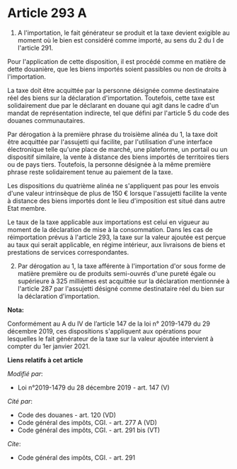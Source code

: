 # Article 293 A

1. A l'importation, le fait générateur se produit et la taxe devient exigible au moment où le bien est considéré comme
importé, au sens du 2 du I de l'article 291.

Pour l'application de cette disposition, il est procédé comme en matière de dette douanière, que les biens importés soient
passibles ou non de droits à l'importation.

La taxe doit être acquittée par la personne désignée comme destinataire réel des biens sur la déclaration d'importation.
Toutefois, cette taxe est solidairement due par le déclarant en douane qui agit dans le cadre d'un mandat de représentation
indirecte, tel que défini par l'article 5 du code des douanes communautaires.

Par dérogation à la première phrase du troisième alinéa du 1, la taxe doit être acquittée par l'assujetti qui facilite, par
l'utilisation d'une interface électronique telle qu'une place de marché, une plateforme, un portail ou un dispositif
similaire, la vente à distance des biens importés de territoires tiers ou de pays tiers. Toutefois, la personne désignée à la
même première phrase reste solidairement tenue au paiement de la taxe.

Les dispositions du quatrième alinéa ne s'appliquent pas pour les envois d'une valeur intrinsèque de plus de 150 € lorsque
l'assujetti facilite la vente à distance des biens importés dont le lieu d'imposition est situé dans autre Etat membre.

Le taux de la taxe applicable aux importations est celui en vigueur au moment de la déclaration de mise à la consommation.
Dans les cas de réimportation prévus à l'article 293, la taxe sur la valeur ajoutée est perçue au taux qui serait applicable,
en régime intérieur, aux livraisons de biens et prestations de services correspondantes.

2. Par dérogation au 1, la taxe afférente à l'importation d'or sous forme de matière première ou de produits semi-ouvrés
d'une pureté égale ou supérieure à 325 millièmes est acquittée sur la déclaration mentionnée à l'article 287 par l'assujetti
désigné comme destinataire réel du bien sur la déclaration d'importation.

**Nota:**

Conformément au A du IV de l’article 147 de la loi n° 2019-1479 du 29 décembre 2019, ces dispositions s'appliquent aux
opérations pour lesquelles le fait générateur de la taxe sur la valeur ajoutée intervient à compter du 1er janvier 2021.

**Liens relatifs à cet article**

_Modifié par_:

  - Loi n°2019-1479 du 28 décembre 2019 - art. 147 (V)

_Cité par_:

  - Code des douanes - art. 120 (VD)
  - Code général des impôts, CGI. - art. 277 A (VD)
  - Code général des impôts, CGI. - art. 291 bis (VT)

_Cite_:

  - Code général des impôts, CGI. - art. 291
